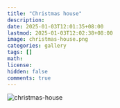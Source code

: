 ```yaml
---
title: "Christmas house"
description: 
date: 2025-01-03T12:01:35+08:00
lastmod: 2025-01-03T12:02:38+08:00
image: christmas-house.png
categories: gallery
tags: []
math: 
license: 
hidden: false
comments: true
---
```


![christmas-house](christmas-house.png)

